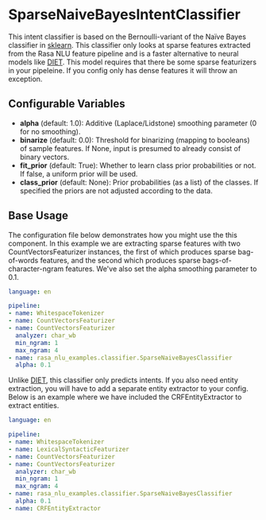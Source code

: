 # SparseNaiveBayesIntentClassifier

This intent classifier is based on the Bernoulli-variant of the Na&iuml;ve
Bayes classifier in
[sklearn](https://scikit-learn.org/stable/modules/generated/sklearn.naive_bayes.BernoulliNB.html).
This classifier only looks at sparse features extracted from the Rasa NLU
feature pipeline and is a faster alternative to neural models like
[DIET](https://rasa.com/docs/rasa/components#dietclassifier-2). This model
requires that there be some sparse featurizers in your pipeleine. If you config
only has dense features it will throw an exception.

## Configurable Variables

- **alpha** (default: 1.0): Additive (Laplace/Lidstone) smoothing parameter (0 for no smoothing).
- **binarize** (default: 0.0): Threshold for binarizing (mapping to booleans) of sample features. If None, input is presumed to already consist of binary vectors.
- **fit_prior** (default: True): Whether to learn class prior probabilities or not. If false, a uniform prior will be used.
- **class_prior** (default: None): Prior probabilities (as a list) of the classes. If specified the priors are not adjusted according to the data.

## Base Usage

The configuration file below demonstrates how you might use the this component.
In this example we are extracting sparse features with two
CountVectorsFeaturizer instances, the first of which produces sparse
bag-of-words features, and the second which produces sparse
bags-of-character-ngram features. We've also set the alpha smoothing parameter
to 0.1.

```yaml
language: en

pipeline:
- name: WhitespaceTokenizer
- name: CountVectorsFeaturizer
- name: CountVectorsFeaturizer
  analyzer: char_wb
  min_ngram: 1
  max_ngram: 4
- name: rasa_nlu_examples.classifier.SparseNaiveBayesClassifier
  alpha: 0.1
```

Unlike [DIET](https://rasa.com/docs/rasa/components#dietclassifier-2), this
classifier only predicts intents. If you also need entity extraction, you will
have to add a separate entity extractor to your config. Below is an example
where we have included the CRFEntityExtractor to extract entities.

```yaml
language: en

pipeline:
- name: WhitespaceTokenizer
- name: LexicalSyntacticFeaturizer
- name: CountVectorsFeaturizer
- name: CountVectorsFeaturizer
  analyzer: char_wb
  min_ngram: 1
  max_ngram: 4
- name: rasa_nlu_examples.classifier.SparseNaiveBayesClassifier
  alpha: 0.1
- name: CRFEntityExtractor
```
